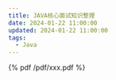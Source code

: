 ```yaml
---
title: JAVA核心面试知识整理
date: 2024-01-22 11:00:00
updated: 2024-01-22 11:00:00
tags:
  - Java
---
```

{% pdf /pdf/xxx.pdf %}